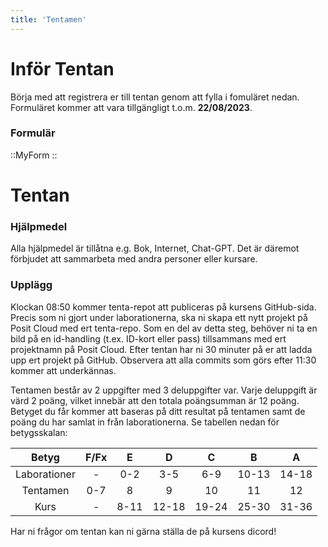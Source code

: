 ```yaml
---
title: 'Tentamen'
---
```


# Inför Tentan

Börja med att registrera er till tentan genom att fylla i fomuläret nedan.
Formuläret kommer att vara tillgängligt t.o.m. **22/08/2023**.

### Formulär
::MyForm
::

# Tentan
### Hjälpmedel
  Alla hjälpmedel är tillåtna e.g. Bok, Internet, Chat-GPT. Det är däremot
  förbjudet att sammarbeta med andra personer eller kursare.

### Upplägg
Klockan 08:50 kommer tenta-repot att publiceras på kursens GitHub-sida. 
Precis som ni gjort under laborationerna, ska ni skapa ett nytt projekt på Posit Cloud med ert tenta-repo.
Som en del av detta steg, behöver ni ta en bild på en id-handling 
(t.ex. ID-kort eller pass) tillsammans med ert projektnamn på Posit Cloud.
Efter tentan har ni 30 minuter på er att ladda upp ert projekt på GitHub.
Observera att alla commits som görs efter 11:30 kommer att underkännas.

Tentamen består av 2 uppgifter med 3 deluppgifter var. Varje deluppgift är värd 2 poäng,
vilket innebär att den totala poängsumman är 12 poäng. Betyget du får kommer att 
baseras på ditt resultat på tentamen samt de poäng du har samlat in från laborationerna.
Se tabellen nedan för betygsskalan:

| Betyg | F/Fx | E | D | C | B | A |
|:----: | :----: | :-: | :-: | :-: | :-: | :-: |
| Laborationer | - | 0-2 | 3-5 | 6-9 | 10-13 | 14-18 |
| Tentamen | 0-7 | 8 | 9 | 10 | 11 | 12 |
| Kurs | - | 8-11 | 12-18 | 19-24 | 25-30 | 31-36 |

Har ni frågor om tentan kan ni gärna ställa de på kursens dicord!
